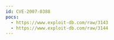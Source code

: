 ```yaml
---
id: CVE-2007-0388
pocs:
  - https://www.exploit-db.com/raw/3143
  - https://www.exploit-db.com/raw/3144
---
```

